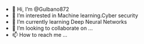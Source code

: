 - 👋 Hi, I’m @Gulbano872
- 👀 I’m interested in Machine learning.Cyber security
- 🌱 I’m currently learning Deep Neural Networks
- 💞️ I’m looking to collaborate on ...
- 📫 How to reach me ...

<!---
Gulbano872/Gulbano872 is a ✨ special ✨ repository because its `README.md` (this file) appears on your GitHub profile.
You can click the Preview link to take a look at your changes.
--->
